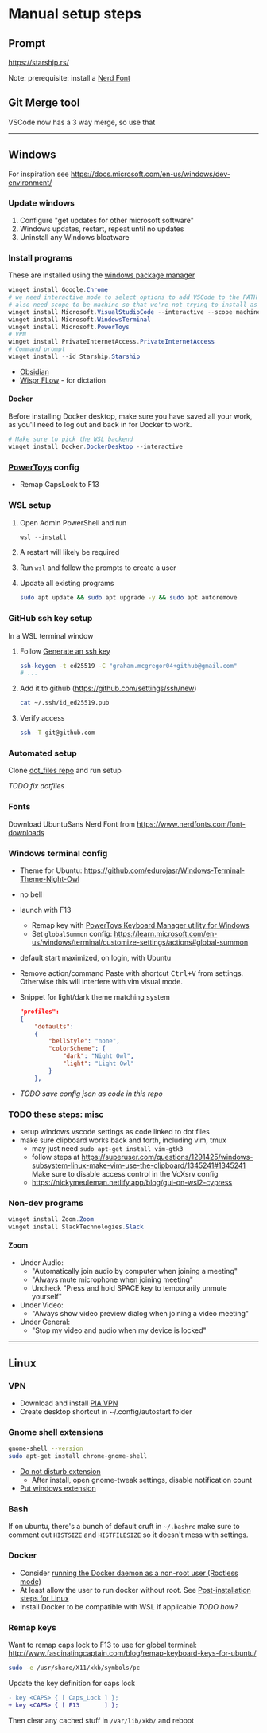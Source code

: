 # Manual setup steps

## Prompt

https://starship.rs/

Note: prerequisite: install a [Nerd Font](https://www.nerdfonts.com/)

## Git Merge tool

VSCode now has a 3 way merge, so use that

---

## Windows

For inspiration see https://docs.microsoft.com/en-us/windows/dev-environment/

### Update windows

1. Configure "get updates for other microsoft software"
1. Windows updates, restart, repeat until no updates
1. Uninstall any Windows bloatware

### Install programs

These are installed using the
[windows package manager](https://docs.microsoft.com/en-us/learn/modules/explore-windows-package-manager-tool/)

```powershell
winget install Google.Chrome
# we need interactive mode to select options to add VSCode to the PATH to launch from WSL
# also need scope to be machine so that we're not trying to install as admin
winget install Microsoft.VisualStudioCode --interactive --scope machine
winget install Microsoft.WindowsTerminal
winget install Microsoft.PowerToys
# VPN
winget install PrivateInternetAccess.PrivateInternetAccess
# Command prompt
winget install --id Starship.Starship
```

- [Obsidian](https://obsidian.md/download)
- [Wispr FLow](https://wisprflow.ai/) - for dictation

#### Docker

Before installing Docker desktop, make sure you have saved all your work, as
you'll need to log out and back in for Docker to work.

```powershell
# Make sure to pick the WSL backend
winget install Docker.DockerDesktop --interactive
```

### [PowerToys](https://github.com/microsoft/PowerToys) config

- Remap CapsLock to F13

### WSL setup

1.  Open Admin PowerShell and run

    ```powershell
    wsl --install
    ```

1.  A restart will likely be required
1.  Run `wsl` and follow the prompts to create a user
1.  Update all existing programs

    ```sh
    sudo apt update && sudo apt upgrade -y && sudo apt autoremove
    ```

### GitHub ssh key setup

In a WSL terminal window

1.  Follow
    [Generate an ssh key](https://docs.github.com/en/authentication/connecting-to-github-with-ssh/generating-a-new-ssh-key-and-adding-it-to-the-ssh-agent?platform=linux#generating-a-new-ssh-key)

    ```sh
    ssh-keygen -t ed25519 -C "graham.mcgregor04+github@gmail.com"
    # ...
    ```

1.  Add it to github (https://github.com/settings/ssh/new)

    ```sh
    cat ~/.ssh/id_ed25519.pub
    ```

1.  Verify access
    ```sh
    ssh -T git@github.com
    ```

### Automated setup

Clone [dot_files repo](https://github.com/Graham42/dot_files) and run setup

_TODO fix dotfiles_

### Fonts

Download UbuntuSans Nerd Font from https://www.nerdfonts.com/font-downloads

### Windows terminal config

- Theme for Ubuntu:
  https://github.com/edurojasr/Windows-Terminal-Theme-Night-Owl
- no bell
- launch with F13
  - Remap key with
    [PowerToys Keyboard Manager utility for Windows](https://learn.microsoft.com/en-us/windows/powertoys/keyboard-manager)
  - Set `globalSummon` config:
    https://learn.microsoft.com/en-us/windows/terminal/customize-settings/actions#global-summon
- default start maximized, on login, with Ubuntu
- Remove action/command Paste with shortcut <kbd>Ctrl+V</kbd> from settings.
  Otherwise this will interfere with vim visual mode.

- Snippet for light/dark theme matching system

  ```json
  "profiles":
  {
      "defaults":
      {
          "bellStyle": "none",
          "colorScheme": {
              "dark": "Night Owl",
              "light": "Light Owl"
          }
      },
  ```

- _TODO save config json as code in this repo_

### TODO these steps: misc

- setup windows vscode settings as code linked to dot files
- make sure clipboard works back and forth, including vim, tmux
  - may just need `sudo apt-get install vim-gtk3`
  - follow steps at
    https://superuser.com/questions/1291425/windows-subsystem-linux-make-vim-use-the-clipboard/1345241#1345241
    Make sure to disable access control in the VcXsrv config
  - https://nickymeuleman.netlify.app/blog/gui-on-wsl2-cypress

### Non-dev programs

```powershell
winget install Zoom.Zoom
winget install SlackTechnologies.Slack
```

#### Zoom

- Under Audio:
  - "Automatically join audio by computer when joining a meeting"
  - "Always mute microphone when joining meeting"
  - Uncheck "Press and hold SPACE key to temporarily unmute yourself"
- Under Video:
  - "Always show video preview dialog when joining a video meeting"
- Under General:
  - "Stop my video and audio when my device is locked"

---

## Linux

### VPN

- Download and install [PIA VPN](https://www.privateinternetaccess.com/)
- Create desktop shortcut in ~/.config/autostart folder

### Gnome shell extensions

```sh
gnome-shell --version
sudo apt-get install chrome-gnome-shell
```

- [Do not disturb extension](https://extensions.gnome.org/extension/964/do-not-disturb-button/)
  - After install, open gnome-tweak settings, disable notification count
- [Put windows extension](https://extensions.gnome.org/extension/39/put-windows/)

### Bash

If on ubuntu, there's a bunch of default cruft in `~/.bashrc` make sure to
comment out `HISTSIZE` and `HISTFILESIZE` so it doesn't mess with settings.

### Docker

- Consider
  [running the Docker daemon as a non-root user (Rootless mode)](https://docs.docker.com/engine/security/rootless/)
- At least allow the user to run docker without root. See
  [Post-installation steps for Linux](https://docs.docker.com/engine/install/linux-postinstall/)
- Install Docker to be compatible with WSL if applicable _TODO how?_

### Remap keys

Want to remap caps lock to F13 to use for global terminal:
http://www.fascinatingcaptain.com/blog/remap-keyboard-keys-for-ubuntu/

```sh
sudo -e /usr/share/X11/xkb/symbols/pc
```

Update the key definition for caps lock

```diff
- key <CAPS> { [ Caps_Lock ] };
+ key <CAPS> { [ F13       ] };
```

Then clear any cached stuff in `/var/lib/xkb/` and reboot
